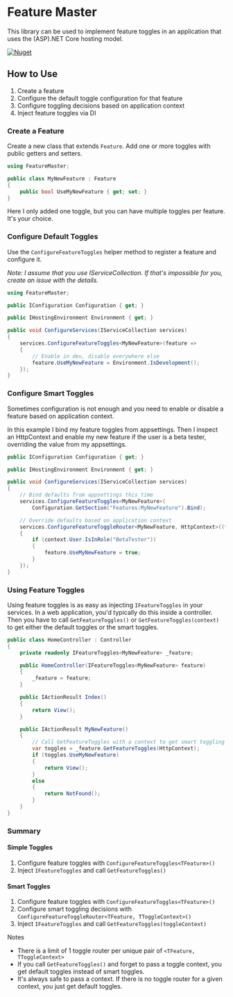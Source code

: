 # Feature Master
This library can be used to implement feature toggles in an application that uses the (ASP).NET Core hosting model.

[![Nuget](https://img.shields.io/nuget/v/FeatureMaster.svg?style=flat-square)](https://www.nuget.org/packages/FeatureMaster/)

## How to Use

1. Create a feature
2. Configure the default toggle configuration for that feature
3. Configure toggling decisions based on application context
4. Inject feature toggles via DI

### Create a Feature

Create a new class that extends `Feature`. Add one or more toggles with public getters and setters.

```csharp
using FeatureMaster;

public class MyNewFeature : Feature
{
    public bool UseMyNewFeature { get; set; }
}
```

Here I only added one toggle, but you can have multiple toggles per feature. It's your choice.

### Configure Default Toggles

Use the `ConfigureFeatureToggles` helper method to register a feature and configure it.

_Note: I assume that you use IServiceCollection. If that's impossible for you, create an issue with the details._

```csharp
using FeatureMaster;
```

```csharp
public IConfiguration Configuration { get; }

public IHostingEnvironment Environment { get; }

public void ConfigureServices(IServiceCollection services)
{
    services.ConfigureFeatureToggles<MyNewFeature>(feature =>
    {
        // Enable in dev, disable everywhere else
        feature.UseMyNewFeature = Environment.IsDevelopment();
    });
}
```

### Configure Smart Toggles

Sometimes configuration is not enough and you need to enable or disable a feature based on application context.

In this example I bind my feature toggles from appsettings. Then I inspect an HttpContext and enable my new feature if the user is a beta tester, overriding the value from my appsettings.

```csharp
public IConfiguration Configuration { get; }

public IHostingEnvironment Environment { get; }

public void ConfigureServices(IServiceCollection services)
{
    // Bind defaults from appsettings this time
    services.ConfigureFeatureToggles<MyNewFeature>(
        Configuration.GetSection("Features:MyNewFeature").Bind);

    // Override defaults based on application context
    services.ConfigureFeatureToggleRouter<MyNewFeature, HttpContext>((feature, context) =>
    {
        if (context.User.IsInRole("BetaTester"))
        {
            feature.UseMyNewFeature = true;
        }
    });
}
```

### Using Feature Toggles

Using feature toggles is as easy as injecting `IFeatureToggles` in your services. In a web application, you'd typically do this inside a controller. Then you have to call `GetFeatureToggles()` or `GetFeatureToggles(context)` to get either the default toggles or the smart toggles.

```csharp
public class HomeController : Controller
{
    private readonly IFeatureToggles<MyNewFeature> _feature;

    public HomeController(IFeatureToggles<MyNewFeature> feature)
    {
        _feature = feature;
    }

    public IActionResult Index()
    {
        return View();
    }

    public IActionResult MyNewFeature()
    {
        // Call GetFeatureToggles with a context to get smart toggling behavior
        var toggles = _feature.GetFeatureToggles(HttpContext);
        if (toggles.UseMyNewFeature)
        {
            return View();
        }
        else
        {
            return NotFound();
        }
    }
}
```

### Summary

#### Simple Toggles

1. Configure feature toggles with `ConfigureFeatureToggles<TFeature>()`
2. Inject `IFeatureToggles` and call `GetFeatureToggles()`

#### Smart Toggles

1. Configure feature toggles with `ConfigureFeatureToggles<TFeature>()`
1. Configure smart toggling decisions with `ConfigureFeatureToggleRouter<TFeature, TToggleContext>()`
2. Inject `IFeatureToggles` and call `GetFeatureToggles(toggleContext)`

Notes

- There is a limit of 1 toggle router per unique pair of `<TFeature, TToggleContext>`
- If you call `GetFeatureToggles()` and forget to pass a toggle context, you get default toggles instead of smart toggles.
- It's always safe to pass a context. If there is no toggle router for a given context, you just get default toggles.
